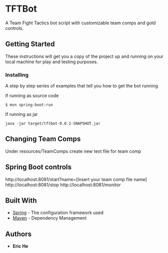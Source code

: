 # TFTBot
A Team Fight Tactics bot script with customizable team comps and gold controls.

## Getting Started

These instructions will get you a copy of the project up and running on your local machine for play and testing purposes.

### Installing

A step by step series of examples that tell you how to get the bot running

If running as source code

```
$ mvn spring-boot:run
```

If running as jar

```
java -jar target/tftbot-0.0.1-SNAPSHOT.jar
```

## Changing Team Comps
Under resources/TeamComps create new text file for team comp

## Spring Boot controls
http://localhost:8081/start?name=[Insert your team comp file name]
http://localhost:8081/stop
http://localhost:8081/monitor

## Built With

* [Spring](https://spring.io/projects/spring-boot) - The configuration framework used
* [Maven](https://maven.apache.org/) - Dependency Management

## Authors

* **Eric He**
